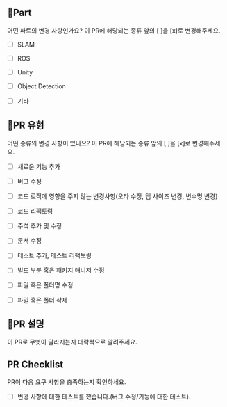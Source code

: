 ## 📌Part
어떤 파트의 변경 사항인가요? 이 PR에 해당되는 종류 앞의 [ ]을 [x]로 변경해주세요.

- [ ] SLAM
- [ ] ROS
- [ ] Unity
- [ ] Object Detection
- [ ] 기타



## 🔎PR 유형
어떤 종류의 변경 사항이 있나요? 이 PR에 해당되는 종류 앞의 [ ]을 [x]로 변경해주세요.

- [ ] 새로운 기능 추가
- [ ] 버그 수정
- [ ] 코드 로직에 영향을 주지 않는 변경사항(오타 수정, 탭 사이즈 변경, 변수명 변경)
- [ ] 코드 리팩토링
- [ ] 주석 추가 및 수정
- [ ] 문서 수정
- [ ] 테스트 추가, 테스트 리팩토링
- [ ] 빌드 부분 혹은 패키지 매니저 수정
- [ ] 파일 혹은 폴더명 수정
- [ ] 파일 혹은 폴더 삭제



## 📑PR 설명
이 PR로 무엇이 달라지는지 대략적으로 알려주세요.



## PR Checklist
PR이 다음 요구 사항을 충족하는지 확인하세요.

- [ ] 변경 사항에 대한 테스트를 했습니다.(버그 수정/기능에 대한 테스트).
